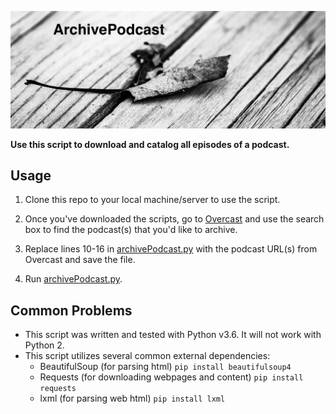 ![](assets/22053587422_f0294533df_k.jpg?raw=true)  

**Use this script to download and catalog all episodes of a podcast.**
  
## Usage
1. Clone this repo to your local machine/server to use the script.  

2. Once you've downloaded the scripts, go to [Overcast](https://overcast.fm) and use the search box to find the podcast(s) that you'd like to archive.  

3. Replace lines 10-16 in [archivePodcast.py](archivePodcast.py) with the podcast URL(s) from Overcast and save the file.

4. Run [archivePodcast.py](archivePodcast.py).  

## Common Problems
- This script was written and tested with Python v3.6. It will not work with Python 2.
- This script utilizes several common external dependencies:
	- BeautifulSoup (for parsing html) `pip install beautifulsoup4`
	- Requests (for downloading webpages and content) `pip install requests`
	- lxml (for parsing web html) `pip install lxml`